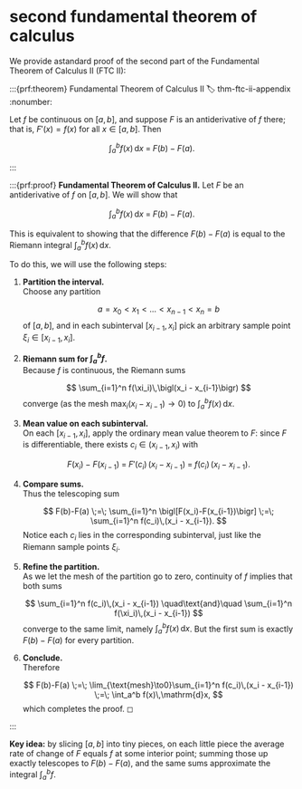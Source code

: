 # second fundamental theorem of calculus

We provide astandard proof of the second part of the Fundamental Theorem of Calculus II (FTC II):

:::{prf:theorem} Fundamental Theorem of Calculus II
:label: thm-ftc-ii-appendix
:nonumber:

Let $f$ be continuous on $[a,b]$, and suppose $F$ is an antiderivative of $f$ there; that is, $F'(x)=f(x)$ for all $x\in[a,b]$.  Then

$$
\int_{a}^{b} f(x)\,\mathrm{d}x \;=\; F(b)\;-\;F(a).
$$

:::

:::{prf:proof} **Fundamental Theorem of Calculus II.**
Let $F$ be an antiderivative of $f$ on $[a,b]$.  We will show that

$$
  \int_a^b f(x)\,\mathrm{d}x \;=\; F(b) - F(a).
$$

This is equivalent to showing that the difference $F(b)-F(a)$ is equal to the Riemann integral $\int_a^b f(x)\,\mathrm{d}x$.

To do this, we will use the following steps:
1. **Partition the interval.**  
   Choose any partition

   $$
     a = x_0 < x_1 < \dots < x_{n-1} < x_n = b
   $$
   of $[a,b]$, and in each subinterval $[x_{i-1},x_i]$ pick an arbitrary sample point $\xi_i \in [x_{i-1},x_i]$.

2. **Riemann sum for $\int_a^b f$.**  
   Because $f$ is continuous, the Riemann sums

   $$
     \sum_{i=1}^n f(\xi_i)\,\bigl(x_i - x_{i-1}\bigr)
   $$
   converge (as the mesh $\max_i(x_i - x_{i-1})\to0$) to $\int_a^b f(x)\,\mathrm{d}x$.

3. **Mean value on each subinterval.**  
   On each $[x_{i-1},x_i]$, apply the ordinary mean value theorem to $F$: since $F$ is differentiable, there exists $c_i\in(x_{i-1},x_i)$ with
   
   $$
     F(x_i)-F(x_{i-1}) \;=\; F'(c_i)\,\bigl(x_i - x_{i-1}\bigr)
     \;=\; f(c_i)\,\bigl(x_i - x_{i-1}\bigr).
   $$

4. **Compare sums.**  
   Thus the telescoping sum

   $$
     F(b)-F(a)
     \;=\;
     \sum_{i=1}^n \bigl[F(x_i)-F(x_{i-1})\bigr]
     \;=\;
     \sum_{i=1}^n f(c_i)\,(x_i - x_{i-1}).
   $$
   Notice each $c_i$ lies in the corresponding subinterval, just like the Riemann sample points $\xi_i$.

5. **Refine the partition.**  
   As we let the mesh of the partition go to zero, continuity of $f$ implies that both sums

   $$
     \sum_{i=1}^n f(c_i)\,(x_i - x_{i-1})
     \quad\text{and}\quad
     \sum_{i=1}^n f(\xi_i)\,(x_i - x_{i-1})
   $$
   converge to the same limit, namely $\int_a^b f(x)\,\mathrm{d}x$.  But the first sum is exactly $F(b)-F(a)$ for every partition.

6. **Conclude.**  
   Therefore

   $$
     F(b)-F(a)
     \;=\;
     \lim_{\text{mesh}\to0}\sum_{i=1}^n f(c_i)\,(x_i - x_{i-1})
     \;=\;
     \int_a^b f(x)\,\mathrm{d}x,
   $$
   which completes the proof. ◻

:::

**Key idea:** by slicing $[a,b]$ into tiny pieces, on each little piece the average rate of change of $F$ equals $f$ at some interior point; summing those up exactly telescopes to $F(b)-F(a)$, and the same sums approximate the integral $\int_a^b f$.
